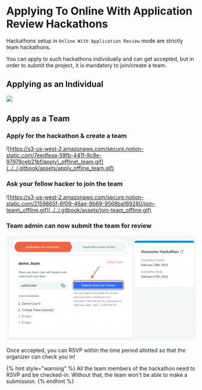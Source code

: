 # Applying To Online With Application Review Hackathons

Hackathons setup in `Online With Application Review` mode are strictly team hackathons.

You can apply to such hackathons individually and can get accepted, but in order to submit the project, it is mandatory to join/create a team.

## Applying as an Individual

![](../../.gitbook/assets/apply.gif)

## Apply as a Team

### Apply for the hackathon & create a team

![https://s3-us-west-2.amazonaws.com/secure.notion-static.com/7eedfeaa-59fb-441f-9c9e-97978ceb21bf/apply\_offline\_team.gif](../../.gitbook/assets/apply_offline_team.gif)

### Ask your fellow hacker to join the team

![https://s3-us-west-2.amazonaws.com/secure.notion-static.com/2159865f-6f09-46ae-9b69-9568ba189280/join-team\_offline.gif](../../.gitbook/assets/join-team_offline.gif)

### Team admin can now submit the team for review

![](../../.gitbook/assets/image%20%2871%29.png)

Once accepted, you can RSVP within the time period allotted so that the organizer can check you in!

{% hint style="warning" %}
All the team members of the hackathon need to RSVP and be checked-in. Without that, the team won't be able to make a submission.
{% endhint %}

